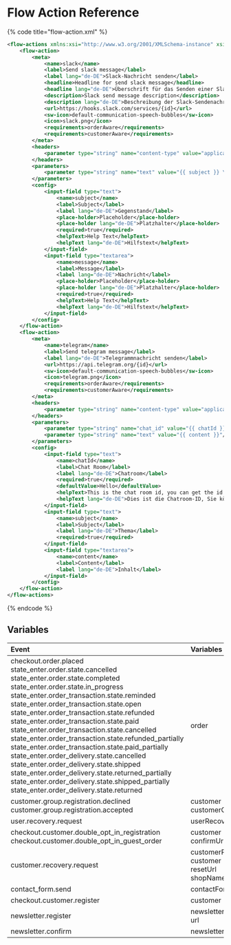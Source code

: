 # Flow Action Reference

{% code title="flow-action.xml" %}
```xml
<flow-actions xmlns:xsi="http://www.w3.org/2001/XMLSchema-instance" xsi:noNamespaceSchemaLocation="https://raw.githubusercontent.com/shopware/platform/trunk/src/Core/Framework/App/FlowAction/Schema/flow-action-1.0.xsd">
    <flow-action>
        <meta>
            <name>slack</name>
            <label>Send slack message</label>
            <label lang="de-DE">Slack-Nachricht senden</label>
            <headline>Headline for send slack message</headline>
            <headline lang="de-DE">Überschrift für das Senden einer Slack-Nachricht</headline>
            <description>Slack send message description</description>
            <description lang="de-DE">Beschreibung der Slack-Sendenachricht</description>
            <url>https://hooks.slack.com/services/{id}</url>
            <sw-icon>default-communication-speech-bubbles</sw-icon>
            <icon>slack.png</icon>
            <requirements>orderAware</requirements>
            <requirements>customerAware</requirements>
        </meta>
        <headers>
            <parameter type="string" name="content-type" value="application/json"/>
        </headers>
        <parameters>
            <parameter type="string" name="text" value="{{ subject }} \n {{ message }} \n Order Number: {{ order.orderNumber }}"/>
        </parameters>
        <config>
            <input-field type="text">
                <name>subject</name>
                <label>Subject</label>
                <label lang="de-DE">Gegenstand</label>
                <place-holder>Placeholder</place-holder>
                <place-holder lang="de-DE">Platzhalter</place-holder>
                <required>true</required>
                <helpText>Help Text</helpText>
                <helpText lang="de-DE">Hilfstext</helpText>
            </input-field>
            <input-field type="textarea">
                <name>message</name>
                <label>Message</label>
                <label lang="de-DE">Nachricht</label>
                <place-holder>Placeholder</place-holder>
                <place-holder lang="de-DE">Platzhalter</place-holder>
                <required>true</required>
                <helpText>Help Text</helpText>
                <helpText lang="de-DE">Hilfstext</helpText>
            </input-field>
        </config>
    </flow-action>
    <flow-action>
        <meta>
            <name>telegram</name>
            <label>Send telegram message</label>
            <label lang="de-DE">Telegrammnachricht senden</label>
            <url>https://api.telegram.org/{id}</url>
            <sw-icon>default-communication-speech-bubbles</sw-icon>
            <icon>telegram.png</icon>
            <requirements>orderAware</requirements>
            <requirements>customerAware</requirements>
        </meta>
        <headers>
            <parameter type="string" name="content-type" value="application/json"/>
        </headers>
        <parameters>
            <parameter type="string" name="chat_id" value="{{ chatId }}"/>
            <parameter type="string" name="text" value="{{ content }}"/>
        </parameters>
        <config>
            <input-field type="text">
                <name>chatId</name>
                <label>Chat Room</label>
                <label lang="de-DE">Chatroom</label>
                <required>true</required>
                <defaultValue>Hello</defaultValue>
                <helpText>This is the chat room id, you can get the id via telegram api</helpText>
                <helpText lang="de-DE">Dies ist die Chatroom-ID, Sie können die ID über die Telegramm-API abrufen</helpText>
            </input-field>
            <input-field type="text">
                <name>subject</name>
                <label>Subject</label>
                <label lang="de-DE">Thema</label>
                <required>true</required>
            </input-field>
            <input-field type="textarea">
                <name>content</name>
                <label>Content</label>
                <label lang="de-DE">Inhalt</label>
            </input-field>
        </config>
    </flow-action>
</flow-actions>
```
{% endcode %}

## Variables

| Event | Variables |
| :--- | :--- |
| checkout.order.placed <br> state_enter.order.state.cancelled <br> state_enter.order.state.completed <br> state_enter.order.state.in_progress <br>state_enter.order_transaction.state.reminded <br> state_enter.order_transaction.state.open <br> state_enter.order_transaction.state.refunded <br>state_enter.order_transaction.state.paid <br> state_enter.order_transaction.state.cancelled <br> state_enter.order_transaction.state.refunded_partially <br> state_enter.order_transaction.state.paid_partially <br> state_enter.order_delivery.state.cancelled <br>  state_enter.order_delivery.state.shipped <br> state_enter.order_delivery.state.returned_partially <br> state_enter.order_delivery.state.shipped_partially <br> state_enter.order_delivery.state.returned | order |
| customer.group.registration.declined <br> customer.group.registration.accepted | customer <br> customerGroup |
| user.recovery.request | userRecovery |
| checkout.customer.double_opt_in_registration <br> checkout.customer.double_opt_in_guest_order | customer <br> confirmUrl |
| customer.recovery.request | customerRecovery <br> customer <br> resetUrl <br> shopName |
| contact_form.send | contactFormData |
| checkout.customer.register | customer |
| newsletter.register | newsletterRecipient <br> url |
| newsletter.confirm | newsletterRecipient |